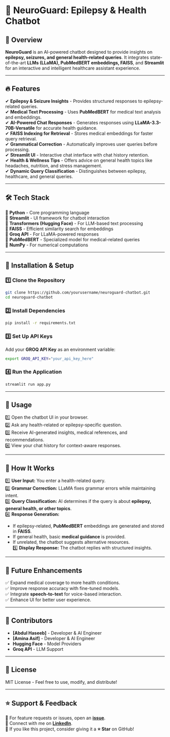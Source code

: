 # 🧠 NeuroGuard: Epilepsy & Health Chatbot

## 🚀 Overview
**NeuroGuard** is an AI-powered chatbot designed to provide insights on **epilepsy, seizures, and general health-related queries**. It integrates state-of-the-art **LLMs (LLaMA), PubMedBERT embeddings, FAISS**, and **Streamlit** for an interactive and intelligent healthcare assistant experience.

---

## 🔥 Features
✔ **Epilepsy & Seizure Insights** - Provides structured responses to epilepsy-related queries.  
✔ **Medical Text Processing** - Uses **PubMedBERT** for medical text analysis and embeddings.  
✔ **AI-Powered Chat Responses** - Generates responses using **LLaMA-3.3-70B-Versatile** for accurate health guidance.  
✔ **FAISS Indexing for Retrieval** - Stores medical embeddings for faster query retrieval.  
✔ **Grammatical Correction** - Automatically improves user queries before processing.  
✔ **Streamlit UI** - Interactive chat interface with chat history retention.  
✔ **Health & Wellness Tips** - Offers advice on general health topics like headaches, nutrition, and stress management.  
✔ **Dynamic Query Classification** - Distinguishes between epilepsy, healthcare, and general queries.  

---

## 🛠️ Tech Stack
🔹 **Python** - Core programming language  
🔹 **Streamlit** - UI framework for chatbot interaction  
🔹 **Transformers (Hugging Face)** - For LLM-based text processing  
🔹 **FAISS** - Efficient similarity search for embeddings  
🔹 **Groq API** - For LLaMA-powered responses  
🔹 **PubMedBERT** - Specialized model for medical-related queries  
🔹 **NumPy** - For numerical computations  

---

## 🚀 Installation & Setup
### 1️⃣ Clone the Repository
```bash
git clone https://github.com/yourusername/neuroguard-chatbot.git
cd neuroguard-chatbot
```

### 2️⃣ Install Dependencies
```bash
pip install -r requirements.txt
```

### 3️⃣ Set Up API Keys
Add your **GROQ API Key** as an environment variable:
```bash
export GROQ_API_KEY="your_api_key_here"
```

### 4️⃣ Run the Application
```bash
streamlit run app.py
```

---

## 📌 Usage
1️⃣ Open the chatbot UI in your browser.  
2️⃣ Ask any health-related or epilepsy-specific question.  
3️⃣ Receive AI-generated insights, medical references, and recommendations.  
4️⃣ View your chat history for context-aware responses.  

---

## 🤖 How It Works
1️⃣ **User Input:** You enter a health-related query.  
2️⃣ **Grammar Correction:** LLaMA fixes grammar errors while maintaining intent.  
3️⃣ **Query Classification:** AI determines if the query is about **epilepsy, general health, or other topics**.  
4️⃣ **Response Generation:** 
   - If epilepsy-related, **PubMedBERT** embeddings are generated and stored in **FAISS**.  
   - If general health, basic **medical guidance** is provided.  
   - If unrelated, the chatbot suggests alternative resources.  
5️⃣ **Display Response:** The chatbot replies with structured insights.  

---

## 📝 Future Enhancements
✅ Expand medical coverage to more health conditions.  
✅ Improve response accuracy with fine-tuned models.  
✅ Integrate **speech-to-text** for voice-based interaction.  
✅ Enhance UI for better user experience.  

---

## 👥 Contributors
- **[Abdul Haseeb]** - Developer & AI Engineer  
- **[Amina Asif]** - Developer & AI Engineer  
- **Hugging Face** - Model Providers  
- **Groq API** - LLM Support  

---

## 📜 License
MIT License - Feel free to use, modify, and distribute!  

---

## ⭐ Support & Feedback
🔗 For feature requests or issues, open an **[issue](https://github.com/Abdul-Haseeb-AI/NeuroGuard/issues)**.  
💬 Connect with me on **[LinkedIn](https://www.linkedin.com/in/abdul-haseeb-980075323/)**.  
🚀 If you like this project, consider giving it a **⭐ Star** on GitHub!